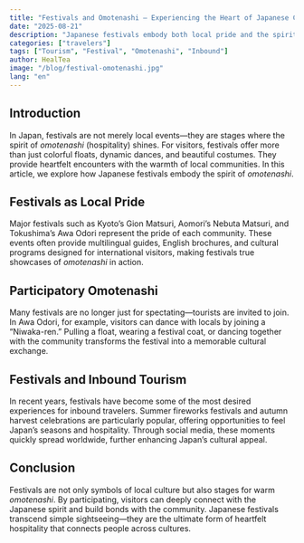 ```yaml
---
title: "Festivals and Omotenashi – Experiencing the Heart of Japanese Culture"
date: "2025-08-21"
description: "Japanese festivals embody both local pride and the spirit of omotenashi. From Gion Matsuri to Nebuta Matsuri, discover how visitors are warmly welcomed through these cultural celebrations."
categories: ["travelers"]
tags: ["Tourism", "Festival", "Omotenashi", "Inbound"]
author: HealTea
image: "/blog/festival-omotenashi.jpg"
lang: "en"
---
```


## Introduction
In Japan, festivals are not merely local events—they are stages where the spirit of *omotenashi* (hospitality) shines. For visitors, festivals offer more than just colorful floats, dynamic dances, and beautiful costumes. They provide heartfelt encounters with the warmth of local communities. In this article, we explore how Japanese festivals embody the spirit of *omotenashi*.

## Festivals as Local Pride
Major festivals such as Kyoto’s Gion Matsuri, Aomori’s Nebuta Matsuri, and Tokushima’s Awa Odori represent the pride of each community. These events often provide multilingual guides, English brochures, and cultural programs designed for international visitors, making festivals true showcases of *omotenashi* in action.

## Participatory Omotenashi
Many festivals are no longer just for spectating—tourists are invited to join. In Awa Odori, for example, visitors can dance with locals by joining a “Niwaka-ren.” Pulling a float, wearing a festival coat, or dancing together with the community transforms the festival into a memorable cultural exchange.

## Festivals and Inbound Tourism
In recent years, festivals have become some of the most desired experiences for inbound travelers. Summer fireworks festivals and autumn harvest celebrations are particularly popular, offering opportunities to feel Japan’s seasons and hospitality. Through social media, these moments quickly spread worldwide, further enhancing Japan’s cultural appeal.

## Conclusion
Festivals are not only symbols of local culture but also stages for warm *omotenashi*. By participating, visitors can deeply connect with the Japanese spirit and build bonds with the community. Japanese festivals transcend simple sightseeing—they are the ultimate form of heartfelt hospitality that connects people across cultures.
